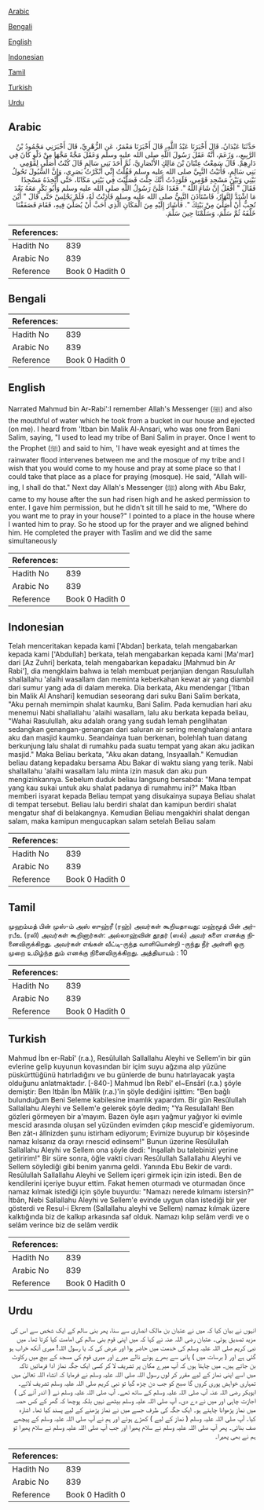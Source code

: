[Arabic](#arabic)

[Bengali](#bengali)

[English](#english)

[Indonesian](#indonesian)

[Tamil](#tamil)

[Turkish](#turkish)

[Urdu](#urdu)

## Arabic


<div dir="rtl" lang="ar" style={{fontSize:'larger',backgroundColor:'#f8f9fa',padding:20}}>
حَدَّثَنَا عَبْدَانُ، قَالَ أَخْبَرَنَا عَبْدُ اللَّهِ، قَالَ أَخْبَرَنَا مَعْمَرٌ، عَنِ الزُّهْرِيِّ، قَالَ أَخْبَرَنِي مَحْمُودُ بْنُ الرَّبِيعِ،، وَزَعَمَ، أَنَّهُ عَقَلَ رَسُولَ اللَّهِ صلى الله عليه وسلم وَعَقَلَ مَجَّةً مَجَّهَا مِنْ دَلْوٍ كَانَ فِي دَارِهِمْ‏.‏ قَالَ سَمِعْتُ عِتْبَانَ بْنَ مَالِكٍ الأَنْصَارِيَّ، ثُمَّ أَحَدَ بَنِي سَالِمٍ قَالَ كُنْتُ أُصَلِّي لِقَوْمِي بَنِي سَالِمٍ، فَأَتَيْتُ النَّبِيَّ صلى الله عليه وسلم فَقُلْتُ إِنِّي أَنْكَرْتُ بَصَرِي، وَإِنَّ السُّيُولَ تَحُولُ بَيْنِي وَبَيْنَ مَسْجِدِ قَوْمِي، فَلَوَدِدْتُ أَنَّكَ جِئْتَ فَصَلَّيْتَ فِي بَيْتِي مَكَانًا، حَتَّى أَتَّخِذَهُ مَسْجِدًا فَقَالَ ‏"‏ أَفْعَلُ إِنْ شَاءَ اللَّهُ ‏"‏‏.‏ فَغَدَا عَلَىَّ رَسُولُ اللَّهِ صلى الله عليه وسلم وَأَبُو بَكْرٍ مَعَهُ بَعْدَ مَا اشْتَدَّ النَّهَارُ، فَاسْتَأْذَنَ النَّبِيُّ صلى الله عليه وسلم فَأَذِنْتُ لَهُ، فَلَمْ يَجْلِسْ حَتَّى قَالَ ‏"‏ أَيْنَ تُحِبُّ أَنْ أُصَلِّيَ مِنْ بَيْتِكَ ‏"‏‏.‏ فَأَشَارَ إِلَيْهِ مِنَ الْمَكَانِ الَّذِي أَحَبَّ أَنْ يُصَلِّيَ فِيهِ، فَقَامَ فَصَفَفْنَا خَلْفَهُ ثُمَّ سَلَّمَ، وَسَلَّمْنَا حِينَ سَلَّمَ‏.‏
</div>
<div style={{backgroundColor:'#f8f9fa',padding:20, marginBottom: 10}}><table> <thead> <tr> <th>References:</th> <th></th> </tr> </thead> <tbody><tr><td>Hadith No</td><td>839</td></tr><tr><td>Arabic No</td><td>839</td></tr><tr><td>Reference</td><td>Book 0 Hadith 0</td></tr></tbody></table></div>

## Bengali


<div dir="ltr" lang="bn" style={{fontSize:'larger',backgroundColor:'#f8f9fa',padding:20}}>

</div>
<div style={{backgroundColor:'#f8f9fa',padding:20, marginBottom: 10}}><table> <thead> <tr> <th>References:</th> <th></th> </tr> </thead> <tbody><tr><td>Hadith No</td><td>839</td></tr><tr><td>Arabic No</td><td>839</td></tr><tr><td>Reference</td><td>Book 0 Hadith 0</td></tr></tbody></table></div>

## English


<div dir="ltr" lang="en" style={{fontSize:'larger',backgroundColor:'#f8f9fa',padding:20}}>
Narrated Mahmud bin Ar-Rabi':I remember Allah's Messenger (ﷺ) and also the mouthful of water which he took from a bucket in our house and ejected (on me). I heard from 'Itban bin Malik Al-Ansari, who was one from Bani Salim, saying, "I used to lead my tribe of Bani Salim in prayer. Once I went to the Prophet (ﷺ) and said to him, 'I have weak eyesight and at times the rainwater flood intervenes between me and the mosque of my tribe and I wish that you would come to my house and pray at some place so that I could take that place as a place for praying (mosque). He said, "Allah willing, I shall do that." Next day Allah's Messenger (ﷺ) along with Abu Bakr, came to my house after the sun had risen high and he asked permission to enter. I gave him permission, but he didn't sit till he said to me, "Where do you want me to pray in your house?" I pointed to a place in the house where I wanted him to pray. So he stood up for the prayer and we aligned behind him. He completed the prayer with Taslim and we did the same simultaneously
</div>
<div style={{backgroundColor:'#f8f9fa',padding:20, marginBottom: 10}}><table> <thead> <tr> <th>References:</th> <th></th> </tr> </thead> <tbody><tr><td>Hadith No</td><td>839</td></tr><tr><td>Arabic No</td><td>839</td></tr><tr><td>Reference</td><td>Book 0 Hadith 0</td></tr></tbody></table></div>

## Indonesian


<div dir="ltr" lang="id" style={{fontSize:'larger',backgroundColor:'#f8f9fa',padding:20}}>
Telah menceritakan kepada kami ['Abdan] berkata, telah mengabarkan kepada kami ['Abdullah] berkata, telah mengabarkan kepada kami [Ma'mar] dari [Az Zuhri] berkata, telah mengabarkan kepadaku [Mahmud bin Ar Rabi'], dia mengklaim bahwa ia telah membuat perjanjian dengan Rasulullah shallallahu 'alaihi wasallam dan meminta keberkahan kewat air yang diambil dari sumur yang ada di dalam mereka. Dia berkata, Aku mendengar ['Itban bin Malik Al Anshari] kemudian seseorang dari suku Bani Salim berkata, "Aku pernah memimpin shalat kaumku, Bani Salim. Pada kemudian hari aku menemui Nabi shallallahu 'alaihi wasallam, lalu aku berkata kepada beliau, "Wahai Rasulullah, aku adalah orang yang sudah lemah penglihatan sedangkan genangan-genangan dari saluran air sering menghalangi antara aku dan masjid kaumku. Seandainya tuan berkenan, bolehlah tuan datang berkunjung lalu shalat di rumahku pada suatu tempat yang akan aku jadikan masjid." Maka Beliau berkata, "Aku akan datang, Insyaallah." Kemudian beliau datang kepadaku bersama Abu Bakar di waktu siang yang terik. Nabi shallallahu 'alaihi wasallam lalu minta izin masuk dan aku pun mengizinkannya. Sebelum duduk beliau langsung bersabda: "Mana tempat yang kau sukai untuk aku shalat padanya di rumahmu ini?" Maka Itban memberi isyarat kepada Beliau tempat yang disukainya supaya Beliau shalat di tempat tersebut. Beliau lalu berdiri shalat dan kamipun berdiri shalat mengatur shaf di belakangnya. Kemudian Beliau mengakhiri shalat dengan salam, maka kamipun mengucapkan salam setelah Beliau salam
</div>
<div style={{backgroundColor:'#f8f9fa',padding:20, marginBottom: 10}}><table> <thead> <tr> <th>References:</th> <th></th> </tr> </thead> <tbody><tr><td>Hadith No</td><td>839</td></tr><tr><td>Arabic No</td><td>839</td></tr><tr><td>Reference</td><td>Book 0 Hadith 0</td></tr></tbody></table></div>

## Tamil


<div dir="ltr" lang="ta" style={{fontSize:'larger',backgroundColor:'#f8f9fa',padding:20}}>
முஹம்மத் பின் முஸ்-ம் அஸ் ஸுஹ்ரீ (ரஹ்) அவர்கள் கூறியதாவது: மஹ்மூத் பின் அர்ரபீஉ (ரலி) அவர்கள் கூறினார்கள்: அல்லாஹ்வின் தூதர் (ஸல்) அவர் களை எனக்கு நினைவிருக்கிறது. அவர்கள் எங்கள் வீட்டி-ருந்த வாளியொன்றி -ருந்து நீர் அள்ளி ஒரு முறை உமிழ்ந்த தும் எனக்கு நினைவிருக்கிறது. அத்தியாயம் : 10
</div>
<div style={{backgroundColor:'#f8f9fa',padding:20, marginBottom: 10}}><table> <thead> <tr> <th>References:</th> <th></th> </tr> </thead> <tbody><tr><td>Hadith No</td><td>839</td></tr><tr><td>Arabic No</td><td>839</td></tr><tr><td>Reference</td><td>Book 0 Hadith 0</td></tr></tbody></table></div>

## Turkish


<div dir="ltr" lang="tr" style={{fontSize:'larger',backgroundColor:'#f8f9fa',padding:20}}>
Mahmud İbn er-Rabî' (r.a.), Resûlullah Sallallahu Aleyhi ve Sellem'in bir gün evlerine gelip kuyunun kovasından bir içim suyu ağzına alıp yüzüne püskürttüğünü hatırladığını ve bu günlerde de bunu hatırlayacak yaşta olduğunu anlatmaktadır. [-840-] Mahmud İbn Rebî' el~Ensârî (r.a.) şöyle demiştir: Ben Itbân İbn Mâlik (r.a.)'in şöyle dediğini işittim: "Ben bağlı bulunduğum Beni Seleme kabilesine imamlık yapardım. Bir gün Resûlullah Sallallahu Aleyhi ve Sellem'e gelerek şöyle dedim; "Ya Resulallah! Ben gözleri görmeyen bir a'mayım. Bazen öyle aşırı yağmur yağıyor ki evimle mescid arasında oluşan sel yüzünden evimden çıkıp mescid'e gidemiyorum. Ben zât-ı âlînizden şunu istirham ediyorum; Evimize buyurup bir köşesinde namaz kılsanız da orayı rnescid edinsem!" Bunun üzerine Resûlullah Sallallahu Aleyhi ve Sellem ona şöyle dedi: "İnşallah bu talebinizi yerine getiririm!" Bir süre sonra, öğle vakti civarı Resûlullah Sallallahu Aleyhi ve Sellem söylediği gibi benim yanıma geldi. Yanında Ebu Bekir de vardı. Resûlullah Sallallahu Aleyhi ve Sellem içeri girmek için izin istedi. Ben de kendilerini içeriye buyur ettim. Fakat hemen oturmadı ve oturmadan önce namaz kılmak istediği için şöyle buyurdu: "Namazı nerede kılmamı istersin?" İtbân, Nebi Sallallahu Aleyhi ve Sellem'e evinde uygun olan istediği bir yer gösterdi ve Resul-i Ekrem (Sallallahu aleyhi ve Sellem) namaz kılmak üzere kalktığında biz de kalkıp arkasında saf olduk. Namazı kılıp selâm verdi ve o selâm verince biz de selâm verdik
</div>
<div style={{backgroundColor:'#f8f9fa',padding:20, marginBottom: 10}}><table> <thead> <tr> <th>References:</th> <th></th> </tr> </thead> <tbody><tr><td>Hadith No</td><td>839</td></tr><tr><td>Arabic No</td><td>839</td></tr><tr><td>Reference</td><td>Book 0 Hadith 0</td></tr></tbody></table></div>

## Urdu


<div dir="rtl" lang="ur" style={{fontSize:'larger',backgroundColor:'#f8f9fa',padding:20}}>
انہوں نے بیان کیا کہ میں نے عتبان بن مالک انصاری سے سنا، پھر بنی سالم کے ایک شخص سے اس کی مزید تصدیق ہوئی۔ عتبان رضی اللہ عنہ نے کہا کہ میں اپنی قوم بنی سالم کی امامت کیا کرتا تھا۔ میں نبی کریم صلی اللہ علیہ وسلم کی خدمت میں حاضر ہوا اور عرض کی کہ یا رسول اللہ! میری آنکھ خراب ہو گئی ہے اور ( برسات میں ) پانی سے بھرے ہوئے نالے میرے اور میری قوم کی مسجد کے بیچ میں رکاوٹ بن جاتے ہیں۔ میں چاہتا ہوں کہ آپ میرے مکان پر تشریف لا کر کسی ایک جگہ نماز ادا فرمائیں تاکہ میں اسے اپنی نماز کے لیے مقرر کر لوں رسول اللہ صلی اللہ علیہ وسلم نے فرمایا کہ انشاء اللہ تعالیٰ میں تمہاری خواہش پوری کروں گا صبح کو جب دن چڑھ گیا تو نبی کریم صلی اللہ علیہ وسلم تشریف لائے۔ ابوبکر رضی اللہ عنہ آپ صلی اللہ علیہ وسلم کے ساتھ تھے۔ آپ صلی اللہ علیہ وسلم نے ( اندر آنے کی ) اجازت چاہی اور میں نے دے دی۔ آپ صلی اللہ علیہ وسلم بیٹھے نہیں بلکہ پوچھا کہ گھر کے کس حصہ میں نماز پڑھوانا چاہتے ہو۔ ایک جگہ کی طرف جسے میں نے نماز پڑھنے کے لیے پسند کیا تھا۔ اشارہ کیا۔ آپ صلی اللہ علیہ وسلم ( نماز کے لیے ) کھڑے ہوئے اور ہم نے آپ صلی اللہ علیہ وسلم کے پیچھے صف بنائی۔ پھر آپ صلی اللہ علیہ وسلم نے سلام پھیرا اور جب آپ صلی اللہ علیہ وسلم نے سلام پھیرا تو ہم نے بھی پھیرا۔
</div>
<div style={{backgroundColor:'#f8f9fa',padding:20, marginBottom: 10}}><table> <thead> <tr> <th>References:</th> <th></th> </tr> </thead> <tbody><tr><td>Hadith No</td><td>839</td></tr><tr><td>Arabic No</td><td>839</td></tr><tr><td>Reference</td><td>Book 0 Hadith 0</td></tr></tbody></table></div>